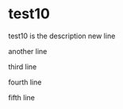 # test10

test10 is the description
new line

another line

third line

fourth line

fifth line




